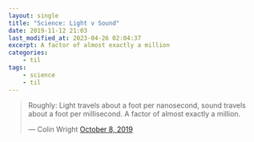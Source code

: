 ```yaml
---
layout: single
title: "Science: Light v Sound"
date: 2019-11-12 21:03
last_modified_at: 2023-04-26 02:04:37
excerpt: A factor of almost exactly a million
categories:
    - til
tags:
    - science
    - til
---
```


<blockquote class="twitter-tweet">
<p lang="en" dir="ltr">
Roughly: Light travels about a foot per nanosecond,
sound travels about a foot per millisecond.
A factor of almost exactly a million.
</p>&mdash; Colin Wright
<a href="https://twitter.com/ColinTheMathmo/status/1181486921450692608">October 8, 2019</a>
</blockquote>
<script async src="https://platform.twitter.com/widgets.js" charset="utf-8"></script>
